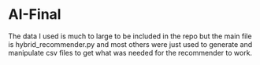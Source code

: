 # AI-Final

The data I used is much to large to be included in the repo but the main file is hybrid_recommender.py and most others were just used to generate and manipulate csv files to get what was needed for the recommender to work.
